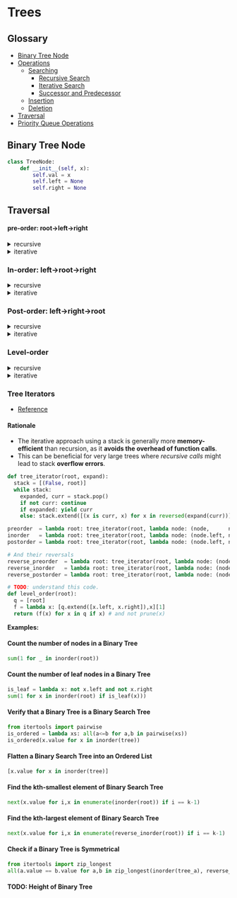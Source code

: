 # Trees

## Glossary

- [Binary Tree Node](#binary-tree-node)
- [Operations]()
  - [Searching]()
    - [Recursive Search]()
    - [Iterative Search]()
    - [Successor and Predecessor]()
  - [Insertion]()
  - [Deletion]()
- [Traversal]()
- [Priority Queue Operations]()

## Binary Tree Node

```Python
class TreeNode:
    def __init__(self, x):
        self.val = x
        self.left = None
        self.right = None
```

## Traversal

#### pre-order: root->left->right

<details>
<summary>recursive</summary>

```Python
def preorder_traversal(self, root: 'TreeNode'):
    if not root:
        return

    self.process(root)
    self.preorder_traversal(root.left)
    self.preorder_traversal(root.right)
```

</details>

<details>
<summary>iterative</summary>

```Python
def preorder_traversal(self, root: 'TreeNode'):
    if not root:
        return []
    stack = [root]
    while stack:
        root = stack.pop()
        self.process(root)

        if root.right: # push right child first because of FILO
            stack.append(root.right)
        if root.left:
            stack.append(root.left)
```

</details>

### In-order: left->root->right

<details>
<summary>recursive</summary>

```Python
def inorder_traversal(self, root: 'TreeNode'):
    if not root:
        return

    self.inorder_traversal(root.left)
    self.process(root)
    self.inorder_traversal(root.right)
```

</details>

<details>
<summary>iterative</summary>

```Python
def inorder_traversal(self, root: 'TreeNode'):
    stack = []
    while stack or root:
        while root:
            stack.append(root)
            root = root.left
        root = stack.pop()
        self.process(root)
        root = root.right
```

</details>

### Post-order: left->right->root

<details>
<summary>recursive</summary>

```Python
def postorder_traversal(self, root: 'TreeNode'):
    if not root:
        return

    self.postorder_traversal(root.left)
    self.postorder_traversal(root.right)
    self.process(root)
```

</details>

<details>

<summary>iterative</summary>

```Python
def postorder_traversal(self, root: 'TreeNode'):
    if not root:
        return []
    stack = [root]
    # used to record whether left or right child has been visited
    last = None

    while stack:
        root = stack[-1]
        if not root.left and not root.right or last and (root.left == last or root.right == last):
            self.process(root)
            stack.pop()
            last = root
        else:
            if root.right: # push right first because of FILO
                stack.append(root.right)
            if root.left:
                stack.append(root.left)
```

</details>

### Level-order

<details>
<summary>recursive</summary>

```Python
def level_order_traversal(self, root: 'TreeNode') -> list[list[int]]:
    res = []

    def dfs(root, level):
        if not root:
            return
        if len(res) < level + 1:
            res.append([])
        '''
        add current node logic here
        '''
        self.process_logic(root)

        res[level].append(root.val)
        dfs(root.left, level + 1)
        dfs(root.right, level + 1)

    dfs(root, 0)
    return res
```

</details>

<details>
<summary>iterative</summary>

```Python
def level_order_traversal_iteratively(self, root: 'TreeNode'):
    if not root:
        return []
    queue = deque([root])
    while queue:
        for _ in range(len(queue)):
            cur = queue.popleft()
            self.process(cur)

            if cur.left:
                queue.append(cur.left)
            if cur.right:
                queue.append(cur.right)

            # Level logic goes here
```

</details>

### Tree Iterators

- [Reference](https://www.alexbowe.com/iterative-tree-traversal/)

#### Rationale

- The iterative approach using a stack is generally more **memory-efficient** than
  recursion, as it **avoids the overhead of function calls**.
- This can be beneficial for very large trees where _recursive calls_ might lead to stack **overflow errors**.

```Python
def tree_iterator(root, expand):
  stack = [(False, root)]
  while stack:
    expanded, curr = stack.pop()
    if not curr: continue
    if expanded: yield curr
    else: stack.extend([(x is curr, x) for x in reversed(expand(curr))])

preorder  = lambda root: tree_iterator(root, lambda node: (node,      node.left,  node.right))
inorder   = lambda root: tree_iterator(root, lambda node: (node.left, node,       node.right))
postorder = lambda root: tree_iterator(root, lambda node: (node.left, node.right, node))

# And their reversals
reverse_preorder  = lambda root: tree_iterator(root, lambda node: (node,       node.right, node.left))
reverse_inorder   = lambda root: tree_iterator(root, lambda node: (node.right, node,       node.left))
reverse_postorder = lambda root: tree_iterator(root, lambda node: (node.right, node.left,  node))

# TODO: understand this code.
def level_order(root):
  q = [root]
  f = lambda x: [q.extend([x.left, x.right]),x][1]
  return (f(x) for x in q if x) # and not prune(x)
```

**Examples:**

#### Count the number of nodes in a Binary Tree

```Python
sum(1 for _ in inorder(root))
```

#### Count the number of leaf nodes in a Binary Tree

```Python
is_leaf = lambda x: not x.left and not x.right
sum(1 for x in inorder(root) if is_leaf(x)))
```

#### Verify that a Binary Tree is a Binary Search Tree

```Python
from itertools import pairwise
is_ordered = lambda xs: all(a<=b for a,b in pairwise(xs))
is_ordered(x.value for x in inorder(tree))
```

#### Flatten a Binary Search Tree into an Ordered List

```Python
[x.value for x in inorder(tree)]
```

#### Find the kth-smallest element of Binary Search Tree

```Python
next(x.value for i,x in enumerate(inorder(root)) if i == k-1)
```

#### Find the kth-largest element of Binary Search Tree

```Python
next(x.value for i,x in enumerate(reverse_inorder(root)) if i == k-1)
```

#### Check if a Binary Tree is Symmetrical

```Python
from itertools import zip_longest
all(a.value == b.value for a,b in zip_longest(inorder(tree_a), reverse_inorder(tree_b)))
```

#### TODO: Height of Binary Tree
